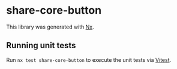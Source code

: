 # share-core-button

This library was generated with [Nx](https://nx.dev).

## Running unit tests

Run `nx test share-core-button` to execute the unit tests via [Vitest](https://vitest.dev/).
